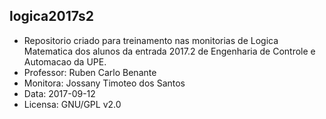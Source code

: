 ## logica2017s2

* Repositorio criado para treinamento nas monitorias de Logica Matematica dos alunos da entrada 2017.2 de Engenharia de Controle e Automacao da UPE.  
* Professor: Ruben Carlo Benante  
* Monitora: Jossany Timoteo dos Santos
* Data: 2017-09-12
* Licensa: GNU/GPL v2.0

